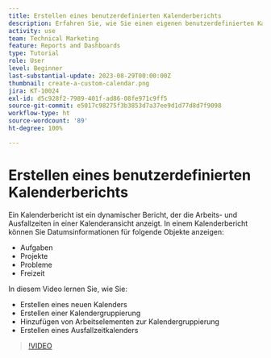```yaml
---
title: Erstellen eines benutzerdefinierten Kalenderberichts
description: Erfahren Sie, wie Sie einen eigenen benutzerdefinierten Kalender erstellen, in dem Ihre Arbeitselemente und Ihre persönliche Zeit dargestellt werden.
activity: use
team: Technical Marketing
feature: Reports and Dashboards
type: Tutorial
role: User
level: Beginner
last-substantial-update: 2023-08-29T00:00:00Z
thumbnail: create-a-custom-calendar.png
jira: KT-10024
exl-id: d5c928f2-7989-401f-ad86-08fe971c9ff5
source-git-commit: e5017c98275f3b3853d7a37ee9d1d77d8d7f9098
workflow-type: ht
source-wordcount: '89'
ht-degree: 100%

---
```


# Erstellen eines benutzerdefinierten Kalenderberichts

Ein Kalenderbericht ist ein dynamischer Bericht, der die Arbeits- und Ausfallzeiten in einer Kalenderansicht anzeigt. In einem Kalenderbericht können Sie Datumsinformationen für folgende Objekte anzeigen:

* Aufgaben
* Projekte
* Probleme
* Freizeit

In diesem Video lernen Sie, wie Sie:

* Erstellen eines neuen Kalenders
* Erstellen einer Kalendergruppierung
* Hinzufügen von Arbeitselementen zur Kalendergruppierung
* Erstellen eines Ausfallzeitkalenders

>[!VIDEO](https://video.tv.adobe.com/v/3423482/?quality=12&learn=on)

